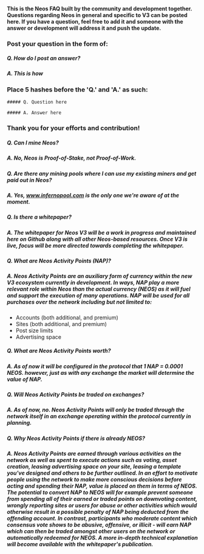 #### This is the Neos FAQ built by the community and development together.  Questions regarding Neos in general and specific to V3 can be posted here.  If you have a question, feel free to add it and someone with the answer or development will address it and push the update.

### Post your question in the form of:

##### Q. How do I post an answer?
##### A. This is how

### Place 5 hashes before the 'Q.' and 'A.' as such:

```##### Q. Question here```

```##### A. Answer here```

### Thank you for your efforts and contribution!

##### Q. Can I mine Neos?

##### A. No, Neos is Proof-of-Stake, not Proof-of-Work.

##### Q. Are there any mining pools where I can use my existing miners and get paid out in Neos?

##### A. Yes, www.infernopool.com is the only one we're aware of at the moment.

##### Q. Is there a whitepaper?

##### A. The whitepaper for Neos V3 will be a work in progress and maintained here on Github along with all other Neos-based resources.  Once V3 is live, focus will be more directed towards completing the whitepaper.

##### Q. What are Neos Activity Points (NAP)?

##### A. Neos Activity Points are an auxiliary form of currency within the new V3 ecosystem currently in development.  In ways, NAP play a more relevant role within Neos than the actual currency (NEOS) as it will fuel and support the execution of many operations.  NAP will be used for all purchases over the network including but not limited to:

* Accounts (both additional, and premium)
* Sites (both additional, and premium)
* Post size limits
* Advertising space

##### Q. What are Neos Activity Points worth?

##### A. As of now it will be configured in the protocol that 1 NAP = 0.0001 NEOS. however, just as with any exchange the market will determine the value of NAP.

##### Q. Will Neos Activity Points be traded on exchanges?

##### A. As of now, no.  Neos Activity Points will only be traded through the network itself in an exchange operating within the protocol currently in planning.

##### Q. Why Neos Activity Points if there is already NEOS?

##### A. Neos Activity Points are earned through various activities on the network as well as spent to execute actions such as voting, asset creation, leasing advertising space on your site, leasing a template you've designed and others to be further outlined.  In an effort to motivate people using the network to make more conscious decisions before acting and spending their NAP, value is placed on them in terms of NEOS.  The potential to convert NAP to NEOS will for example prevent someone from spending all of their earned or traded points on downvoting content, wrongly reporting sites or users for abuse or other activities which would otherwise result in a possible penalty of NAP being deducted from the offending account.  In contrast, participants who moderate content which consensus vote shows to be abusive, offensive, or illicit - will earn NAP which can then be traded amongst other users on the network or automatically redeemed for NEOS.  A more in-depth technical explanation will become available with the whitepaper's publication.
